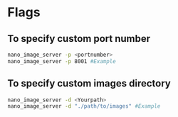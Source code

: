 # Flags

## To specify custom port number
```bash
nano_image_server -p <portnumber>
nano_image_server -p 8001 #Example
``` 

## To specify custom images directory
```bash
nano_image_server -d <Yourpath>
nano_image_server -d "./path/to/images" #Example
``` 